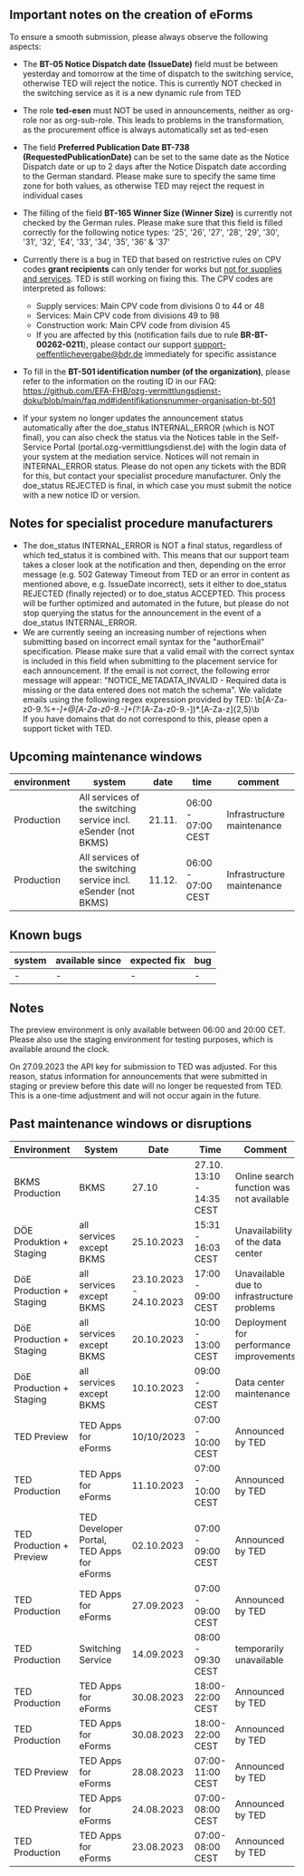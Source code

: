 ## Important notes on the creation of eForms
To ensure a smooth submission, please always observe the following aspects:

- The **BT-05 Notice Dispatch date** **(IssueDate)** field must be between yesterday and tomorrow at the time of dispatch to the switching service, otherwise TED will reject the notice. This is currently NOT checked in the switching service as it is a new dynamic rule from TED
- The role **ted-esen** must NOT be used in announcements, neither as org-role nor as org-sub-role. This leads to problems in the transformation, as the procurement office is always automatically set as ted-esen

- The field **Preferred Publication Date BT-738 (RequestedPublicationDate)** can be set to the same date as the Notice Dispatch date or up to 2 days after the Notice Dispatch date according to the German standard. Please make sure to specify the same time zone for both values, as otherwise TED may reject the request in individual cases
- The filling of the field **BT-165 Winner Size (Winner Size)** is currently not checked by the German rules. Please make sure that this field is filled correctly for the following notice types: '25', '26', '27', '28', '29', '30', '31', '32', 'E4', '33', '34', '35', '36' & '37'
- Currently there is a bug in TED that based on restrictive rules on CPV codes **grant recipients** can only tender for works but <u>not for supplies and services</u>. TED is still working on fixing this.
The CPV codes are interpreted as follows:
    - Supply services: Main CPV code from divisions 0 to 44 or 48
    - Services: Main CPV code from divisions 49 to 98
    - Construction work: Main CPV code from division 45
    - If you are affected by this (notification fails due to rule **BR-BT-00262-0211**), please contact our support support-oeffentlichevergabe@bdr.de immediately for specific assistance
- To fill in the **BT-501 identification number (of the organization)**, please refer to the information on the routing ID in our FAQ: https://github.com/EFA-FHB/ozg-vermittlungsdienst-doku/blob/main/faq.md#identifikationsnummer-organisation-bt-501
- If your system no longer updates the announcement status automatically after the doe_status INTERNAL_ERROR (which is NOT final), you can also check the status via the Notices table in the Self-Service Portal (portal.ozg-vermittlungsdienst.de) with the login data of your system at the mediation service. Notices will not remain in INTERNAL_ERROR status. Please do not open any tickets with the BDR for this, but contact your specialist procedure manufacturer. Only the doe_status REJECTED is final, in which case you must submit the notice with a new notice ID or version.


## Notes for specialist procedure manufacturers
- The doe_status INTERNAL_ERROR is NOT a final status, regardless of which ted_status it is combined with. This means that our support team takes a closer look at the notification and then, depending on the error message (e.g. 502 Gateway Timeout from TED or an error in content as mentioned above, e.g. IssueDate incorrect), sets it either to doe_status REJECTED (finally rejected) or to doe_status ACCEPTED.  This process will be further optimized and automated in the future, but please do not stop querying the status for the announcement in the event of a doe_status INTERNAL_ERROR.
- We are currently seeing an increasing number of rejections when submitting based on incorrect email syntax for the "authorEmail" specification. Please make sure that a valid email with the correct syntax is included in this field when submitting to the placement service for each announcement. If the email is not correct, the following error message will appear: "NOTICE_METADATA_INVALID - Required data is missing or the data entered does not match the schema". We validate emails using the following regex expression provided by TED: \b[A-Za-z0-9._%+-]+@[A-Za-z0-9.-]+(?:_[A-Za-z0-9.-])*\.[A-Za-z]{2,5}\b <br>
If you have domains that do not correspond to this, please open a support ticket with TED.

## Upcoming maintenance windows

| environment | system | date | time | comment |
|-------------|---------------------|------------|-------------------|---------------------|
| Production | All services of the switching service incl. eSender (not BKMS) | 21.11. | 06:00 - 07:00 CEST | Infrastructure maintenance |
| Production | All services of the switching service incl. eSender (not BKMS) | 11.12. | 06:00 - 07:00 CEST | Infrastructure maintenance |

## Known bugs

| system | available since | expected fix | bug |
|--------------|--------------------------|-----------------------------|---------------------|
| - | - | - | - |


## Notes

The preview environment is only available between 06:00 and 20:00 CET. Please also use the staging environment for testing purposes, which is available around the clock.

On 27.09.2023 the API key for submission to TED was adjusted. For this reason, status information for announcements that were submitted in staging or preview before this date will no longer be requested from TED. This is a one-time adjustment and will not occur again in the future.


## Past maintenance windows or disruptions

| Environment | System | Date | Time | Comment |
|-------------|---------------------|------------|-------------------|---------------------|
| BKMS Production | BKMS | 27.10 | 27.10. 13:10 - 14:35 CEST | Online search function was not available |
| DÖE Produktion + Staging | all services except BKMS | 25.10.2023 | 15:31 - 16:03 CEST | Unavailability of the data center |
| DöE Production + Staging | all services except BKMS |23.10.2023 - 24.10.2023 | 17:00 - 09:00 CEST | Unavailable due to infrastructure problems |
| DöE Production + Staging | all services except BKMS | 20.10.2023 | 10:00 - 13:00 CEST | Deployment for performance improvements |
| DöE Production + Staging | all services except BKMS | 10.10.2023 | 09:00 - 12:00 CEST | Data center maintenance |
| TED Preview | TED Apps for eForms | 10/10/2023 | 07:00 - 10:00 CEST | Announced by TED |
| TED Production | TED Apps for eForms | 11.10.2023 | 07:00 - 10:00 CEST | Announced by TED |
| TED Production + Preview | TED Developer Portal, TED Apps for eForms | 02.10.2023 | 07:00 - 09:00 CEST | Announced by TED |
| TED Production | TED Apps for eForms | 27.09.2023 | 07:00 - 09:00 CEST | Announced by TED |
| TED Production | Switching Service | 14.09.2023 | 08:00 - 09:30 CEST | temporarily unavailable |
| TED Production| TED Apps for eForms | 30.08.2023 | 18:00-22:00 CEST | Announced by TED |
| TED Production| TED Apps for eForms | 30.08.2023 | 18:00-22:00 CEST | Announced by TED |
| TED Preview | TED Apps for eForms | 28.08.2023 | 07:00-11:00 CEST | Announced by TED |
| TED Preview | TED Apps for eForms | 24.08.2023 | 07:00-08:00 CEST | Announced by TED |
| TED Production | TED Apps for eForms | 23.08.2023 | 07:00-08:00 CEST | Announced by TED |
